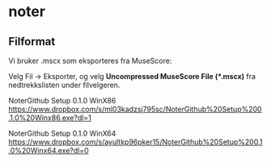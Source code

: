 # noter

## Filformat

Vi bruker .mscx som eksporteres fra MuseScore:

Velg Fil -> Eksporter, og velg __Uncompressed MuseScore File (*.mscx)__ fra nedtrekkslisten under filvelgeren.

NoterGithub Setup 0.1.0 WinX86
https://www.dropbox.com/s/ml03kadzsj795sc/NoterGithub%20Setup%200.1.0%20Winx86.exe?dl=1

NoterGithub Setup 0.1.0 WinX64
https://www.dropbox.com/s/ayultkp96pker15/NoterGithub%20Setup%200.1.0%20Winx64.exe?dl=0
